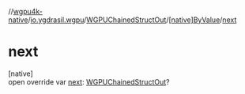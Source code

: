 //[wgpu4k-native](../../../../index.md)/[io.ygdrasil.wgpu](../../index.md)/[WGPUChainedStructOut](../index.md)/[[native]ByValue](index.md)/[next](next.md)

# next

[native]\
open override var [next](next.md): [WGPUChainedStructOut](../index.md)?